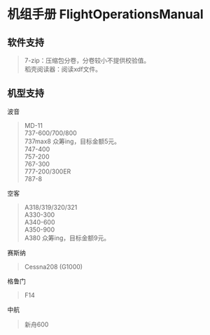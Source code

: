 # 机组手册 FlightOperationsManual
## 软件支持
> 7-zip：压缩包分卷，分卷较小不提供校验值。\
> 稻壳阅读器：阅读xdf文件。
## 机型支持
波音
> MD-11\
> 737-600/700/800\
> 737max8 众筹ing，目标金额5元。\
> 747-400\
> 757-200\
> 767-300\
> 777-200/300ER\
> 787-8

空客
> A318/319/320/321\
> A330-300\
> A340-600\
> A350-900\
> A380 众筹ing，目标金额9元。

赛斯纳
> Cessna208 (G1000)

格鲁门
> F14

中航
> 新舟600
